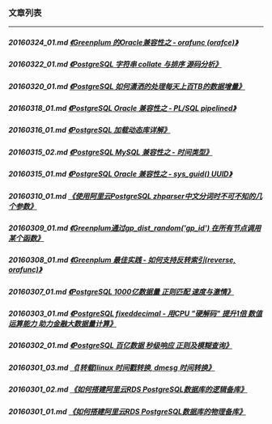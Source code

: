 ### 文章列表  
----  
##### 20160324_01.md   [《Greenplum 的Oracle兼容性之 - orafunc (orafce)》](20160324_01.md)  
##### 20160322_01.md   [《PostgreSQL 字符串 collate 与排序 源码分析》](20160322_01.md)  
##### 20160320_01.md   [《PostgreSQL 如何潇洒的处理每天上百TB的数据增量》](20160320_01.md)  
##### 20160318_01.md   [《PostgreSQL Oracle 兼容性之 - PL/SQL pipelined》](20160318_01.md)  
##### 20160316_01.md   [《PostgreSQL 加载动态库详解》](20160316_01.md)  
##### 20160315_02.md   [《PostgreSQL MySQL 兼容性之 - 时间类型》](20160315_02.md)  
##### 20160315_01.md   [《PostgreSQL Oracle 兼容性之 - sys_guid() UUID》](20160315_01.md)  
##### 20160310_01.md   [《使用阿里云PostgreSQL zhparser中文分词时不可不知的几个参数》](20160310_01.md)  
##### 20160309_01.md   [《Greenplum通过gp_dist_random('gp_id') 在所有节点调用某个函数》](20160309_01.md)  
##### 20160308_01.md   [《Greenplum 最佳实践 - 如何支持反转索引(reverse, orafunc)》](20160308_01.md)  
##### 20160307_01.md   [《PostgreSQL 1000亿数据量 正则匹配 速度与激情》](20160307_01.md)  
##### 20160303_01.md   [《PostgreSQL fixeddecimal - 用CPU "硬解码" 提升1倍 数值运算能力 助力金融大数据量计算》](20160303_01.md)  
##### 20160302_01.md   [《PostgreSQL 百亿数据 秒级响应 正则及模糊查询》](20160302_01.md)  
##### 20160301_03.md   [《[转载]linux 时间戳转换, dmesg 时间转换》](20160301_03.md)  
##### 20160301_02.md   [《如何搭建阿里云RDS PostgreSQL数据库的逻辑备库》](20160301_02.md)  
##### 20160301_01.md   [《如何搭建阿里云RDS PostgreSQL数据库的物理备库》](20160301_01.md)  
